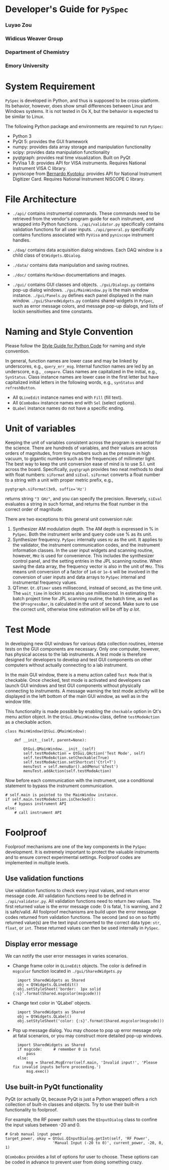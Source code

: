 # Developer's Guide for `PySpec`
### Luyao Zou
### Widicus Weaver Group
### Department of Chemistry
### Emory University

# System Requirement

`PySpec` is developed in Python, and thus is supposed to be cross-platform.
Its behavior, however, does show small differences between Linux and Windows systems.
It is not tested in Os X, but the behavior is expected to be similar to Linux.

The following Python package and environments are required to run `PySpec`:

* Python 3
* PyQt 5: provides the GUI framework
* numpy: provides data array storage and manipulation functionality
* scipy: provides data manipulation functionality
* pyqtgraph: provides real time visualization. Built on PyQt
* PyVisa 1.8: provides API for VISA instruments. Requires National Instrument VISA C library.
* pyniscope from [Bernardo Kyotoku](https://github.com/bernardokyotoku/pyniscope "target=_blank"): provides API for National Instrument Digitizer Card. Requires National Instrument NISCOPE C library.

# File Architecture

* `./api/` contains instrumental commands. These commands need to be retrieved from the vendor's program guide for each instrument, and wrapped into Python functions.
`./api/validator.py` specifically contains validation functions for all user inputs.
`./api/general.py` specifically contains functions associated with `PyVisa` and `pyniscope` instrument handles.

* `./daq/` contains data acquisition dialog windows. Each DAQ window is a child class of `QtWidgets.QDialog`.

* `./data/` contains data manipulation and saving routines.

* `./doc/` contains `MarkDown` documentations and images.

* `./gui/` contains GUI classes and objects.
`./gui/Dialogs.py` contains pop-up dialog windows.
`./gui/MainWindow.py` is the main window instance.
`./gui/Panels.py` defines each panel displayed in the main window.
`./gui/SharedWidgets.py` contains shared widgets in `PySpec`, such as error message colors, and message pop-up dialogs, and lists of lockin sensitivities and time constants.

# Naming and Style Convention

Please follow the [Style Guide for Python Code](http://legacy.python.org/dev/peps/pep-0008/) for naming and style convention.

In general, function names are lower case and may be linked by underscores, e.g., `query_err_msg`.
Internal function names are led by an underscore, e.g., `_compare`.
Class names are capitalized in the initial, e.g., `SynStatus`.
Class instance names are lower case in the first letter but have capitalized initial letters in the following words, e.g., `synStatus` and `refreshButton`.

* All `QLineEdit` instance names end with `Fill` (fill text).
* All `QComboBox` instance names end with `Sel` (select options).
* `QLabel` instance names do not have a specific ending.

# Unit of variables

Keeping the unit of variables consistent across the program is essential for the science.
There are hundreds of variables, and their values are across orders of magnitudes, from tiny numbers such as the pressure in high vacuum, to gigantic numbers such as the frequencies of millimeter light.
The best way to keep the unit conversion ease of mind is to use S.I. unit across the board.
Specifically, `pyqtgraph` provides two neat methods to deal with float numbers: `siFormat` and `siEval`.
`siFormat` converts a float number to a string with a unit with proper metric prefix, e.g.,

    pyqtgraph.siFormat(3e9, suffix='Hz')

returns string `"3 GHz"`, and you can specify the precision.
Reversely, `siEval` evaluates a string in such format, and returns the float number in the correct order of magnitude.

There are two exceptions to this general unit conversion rule:
1.  Synthesizer AM modulation depth.
    The AM depth is expressed in % in `PySpec`.
    Both the instrument write and query code use % as its unit.
2.  Synthesizer frequency.
    `PySpec` internally uses `Hz` as the unit.
    It applies to the validator, the instrument communication codes, and the instrument information classes.
    In the user input widgets and scanning routine, however, `MHz` is used for convenience.
    This includes the synthesizer control panel, and the setting entries in the JPL scanning routine.
    When saving the data array, the frequency vector is also in the unit of `MHz`.
    This means unit conversion of a factor of `1e6` or `1e-6` will be involved in the conversion of user inputs and data arrays to `PySpec` internal and instrumental frequency values.
3.  QTimer.
    `Qt.QTimer` uses millisecond, instead of second, as the time unit.
    The `wait_time` in lockin scans also use millisecond.
    In estimating the batch project time for JPL scanning routine, the batch time, as well as the `QProgressBar`, is calculated in the unit of second.
    Make sure to use the correct unit, otherwise time estimation will be off by *a lot*.


# Test Mode

In developing new GUI windows for various data collection routines, intense tests on the GUI components are necessary.
Only one computer, however, has physical access to the lab instruments.
A test mode is therefore designed for developers to develop and test GUI components on other computers without actually connecting to a lab instrument.

In the main GUI window, there is a menu action called `Test Mode` that is checkable.
Once checked, test mode is activated and developers can launch GUI windows and test GUI components without physically connecting to instruments.
A message warning the test mode activity will be displayed in the left bottom of the main GUI window, as well as in the window title.

This functionality is made possible by enabling the `checkable` option in Qt's menu action object.
In the `QtGui.QMainWindow` class, define `testModeAction` as a checkable action.

    class MainWindow(QtGui.QMainWindow):

        def __init__(self, parent=None):

            QtGui.QMainWindow.__init__(self)
            self.testModeAction = QtGui.QAction('Test Mode', self)
            self.testModeAction.setCheckable(True)
            self.testModeAction.setShortcut('Ctrl+T')
            menuTest = self.menuBar().addMenu('&Test')
            menuTest.addAction(self.testModeAction)

Now before each communication with the instrument, use a conditional statement to bypass the instrument communication.

    # self.main is pointed to the MainWindow instance.
    if self.main.testModeAction.isChecked():
        # bypass instrument API
    else:
        # call instrument API

# Foolproof

Foolproof mechanisms are one of the key components in the `PySpec` development.
It is extremely important to protect the valuable instruments and to ensure correct experimental settings.
Foolproof codes are implemented in multiple levels.

## Use validation functions

Use validation functions to check every input values, and return error message code.
All validation functions need to be defined in `./api/validator.py`.
All validation functions need to return *two* values.
The first returned value is the error message code: 0 is fatal, 1 is warning, and 2 is safe/valid.
All foolproof mechanisms are build upon the error message codes returned from validation functions.
The second (and so on so forth) returned value(s) are the text input converted to the correct data type: `str`, `float`, or `int`.
These returned values can then be used internally in `PySpec`.

## Display error message

We can notify the user error messages in varies scenarios.

* Change frame color in `QLineEdit` objects.
The color is defined in `msgcolor` function located in `./gui/SharedWidgets.py`

        import SharedWidgets as Shared
        obj = QtWidgets.QLineEdit()
        obj.setStyleSheet('border:  1px solid {:s}'.format(Shared.msgcolor(msgcode)))

* Change text color in 'QLabel' objects.

        import SharedWidgets as Shared
        obj = QtWidgets.QLabel()
        obj.setStyleSheet('color: {:s}'.format(Shared.msgcolor(msgcode)))

* Pop up message dialog. You may choose to pop up error message only at fatal scenarios, or you may construct more detailed pop-up windows.

        import SharedWidgets as Shared
        if msgcode:     # remember 0 is fatal
            pass
        else:
            msg = Shared.MsgError(self.main, 'Invalid input!', 'Please fix invalid inputs before proceeding.')
            msg.exec()

## Use built-in PyQt functionality

PyQt (or actually Qt, because PyQt is just a Python wrapper) offers a rich collection of built-in classes and objects.
Try to use their built-in functionality to foolproof.

For example, the RF power switch uses the `QInputDialog` class to confine the input values between -20 and 0.

    # Grab manual input power
    target_power, okay = QtGui.QInputDialog.getInt(self, 'RF Power',
                         'Manual Input (-20 to 0)', current_power, -20, 0, 1)

`QComboBox` provides a list of options for user to choose. These options can be coded in advance to prevent user from doing something crazy.
